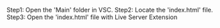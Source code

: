 Step1: Open the 'Main' folder in VSC.
Step2: Locate the 'index.html' file.
Step3: Open the 'index.html' file with Live Server Extension
